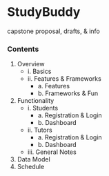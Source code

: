 # StudyBuddy
capstone proposal, drafts, &amp; info

### Contents
1. Overview
   - i. Basics
   - ii. Features & Frameworks
     - a. Features
     - b. Frameworks & Fun
2. Functionality
   - i. Students
     - a. Registration & Login
     - b. Dashboard
   - ii. Tutors
     - a. Registration & Login
     - b. Dashboard
   - iii. General Notes
3. Data Model
4. Schedule
